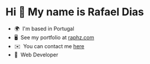 Hi 👋 My name is Rafael Dias
============================

* 🌍  I'm based in Portugal
* 🖥️  See my portfolio at [raphz.com](https://raphz.com)
* ✉️  You can contact me [here](mailto:contact@raphz.com)
* 🧠  Web Developer
